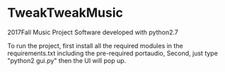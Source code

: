 # TweakTweakMusic
2017Fall Music Project Software developed with python2.7 
  
  To run the project, first install all the required modules in the requirements.txt including the pre-required portaudio,
Second, just type "python2 gui.py" then the UI will pop up.
